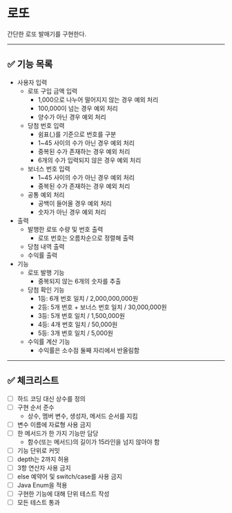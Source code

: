 # 로또

간단한 로또 발매기를 구현한다.

---

## :white_check_mark: 기능 목록
- 사용자 입력
  - 로또 구입 금액 입력
    - 1,000으로 나누어 떨어지지 않는 경우 예외 처리
    - 100,000이 넘는 경우 예외 처리
    - 양수가 아닌 경우 예외 처리
  - 당첨 번호 입력
    - 쉼표(,)를 기준으로 번호를 구분  
    - 1~45 사이의 수가 아닌 경우 예외 처리
    - 중복된 수가 존재하는 경우 예외 처리
    - 6개의 수가 입력되지 않은 경우 예외 처리
  - 보너스 번호 입력
    - 1~45 사이의 수가 아닌 경우 예외 처리
    - 중복된 수가 존재하는 경우 예외 처리
  - 공통 예외 처리
    - 공백이 들어올 경우 예외 처리
    - 숫자가 아닌 경우 예외 처리
- 출력
  - 발행한 로또 수량 및 번호 출력
    - 로또 번호는 오름차순으로 정렬해 출력
  - 당첨 내역 출력
  - 수익률 출력
- 기능
  - 로또 발행 기능
    - 중복되지 않는 6개의 숫자를 추출
  - 당첨 확인 기능
    - 1등: 6개 번호 일치 / 2,000,000,000원
    - 2등: 5개 번호 + 보너스 번호 일치 / 30,000,000원
    - 3등: 5개 번호 일치 / 1,500,000원
    - 4등: 4개 번호 일치 / 50,000원
    - 5등: 3개 번호 일치 / 5,000원
  - 수익률 계산 기능
    - 수익률은 소수점 둘째 자리에서 반올림함
    
---

## :white_check_mark: 체크리스트
- [ ] 하드 코딩 대신 상수를 정의
- [ ] 구현 순서 준수
  - 상수, 멤버 변수, 생성자, 메서드 순서를 지킴
- [ ] 변수 이름에 자료형 사용 금지
- [ ] 한 메서드가 한 가지 기능만 담당
  - 함수(또는 메서드)의 길이가 15라인을 넘지 않아야 함
- [ ] 기능 단위로 커밋
- [ ] depth는 2까지 허용
- [ ] 3항 연산자 사용 금지
- [ ] else 예약어 및 switch/case를 사용 금지
- [ ] Java Enum을 적용
- [ ] 구현한 기능에 대해 단위 테스트 작성
- [ ] 모든 테스트 통과

